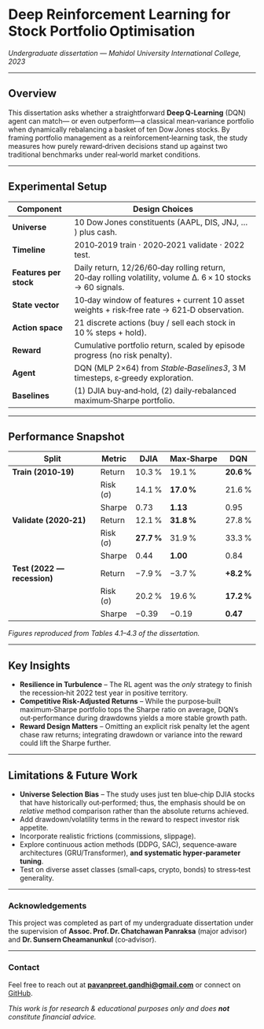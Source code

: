 # Deep Reinforcement Learning for Stock Portfolio Optimisation

*Undergraduate dissertation — Mahidol University International College, 2023*

---

## Overview

This dissertation asks whether a straightforward **Deep Q‑Learning** (DQN) agent can match— or even outperform—a classical mean‑variance portfolio when dynamically rebalancing a basket of ten Dow Jones stocks. By framing portfolio management as a reinforcement‑learning task, the study measures how purely reward‑driven decisions stand up against two traditional benchmarks under real‑world market conditions.

---

## Experimental Setup

| Component              | Design Choices                                                                                              |
| ---------------------- | ----------------------------------------------------------------------------------------------------------- |
| **Universe**           | 10 Dow Jones constituents (AAPL, DIS, JNJ, … ) plus cash.                                                   |
| **Timeline**           | 2010‑2019 train · 2020‑2021 validate · 2022 test.                                                           |
| **Features per stock** | Daily return, 12/26/60‑day rolling return, 20‑day rolling volatility, volume Δ. 6 × 10 stocks → 60 signals. |
| **State vector**       | 10‑day window of features + current 10 asset weights + risk‑free rate → 621‑D observation.                  |
| **Action space**       | 21 discrete actions (buy / sell each stock in 10 % steps + hold).                                           |
| **Reward**             | Cumulative portfolio return, scaled by episode progress (no risk penalty).                                  |
| **Agent**              | DQN (MLP 2×64) from *Stable‑Baselines3*, 3 M timesteps, ε‑greedy exploration.                               |
| **Baselines**          | (1) DJIA buy‑and‑hold, (2) daily‑rebalanced maximum‑Sharpe portfolio.                                       |

---

## Performance Snapshot

| Split                       | Metric   | DJIA       | Max‑Sharpe | **DQN**    |
| --------------------------- | -------- | ---------- | ---------- | ---------- |
| **Train (2010‑19)**         | Return   | 10.3 %     | 19.1 %     | **20.6 %** |
|                             | Risk (σ) | 14.1 %     | **17.0 %** | 21.6 %     |
|                             | Sharpe   | 0.73       | **1.13**   | 0.95       |
| **Validate (2020‑21)**      | Return   | 12.1 %     | **31.8 %** | 27.8 %     |
|                             | Risk (σ) | **27.7 %** | 31.9 %     | 33.3 %     |
|                             | Sharpe   | 0.44       | **1.00**   | 0.84       |
| **Test (2022 — recession)** | Return   | −7.9 %     | −3.7 %     | **+8.2 %** |
|                             | Risk (σ) | 20.2 %     | 19.6 %     | **17.2 %** |
|                             | Sharpe   | −0.39      | −0.19      | **0.47**   |

*Figures reproduced from Tables 4.1–4.3 of the dissertation.*

---

## Key Insights

* **Resilience in Turbulence** – The RL agent was the *only* strategy to finish the recession‑hit 2022 test year in positive territory.
* **Competitive Risk‑Adjusted Returns** – While the purpose‑built maximum‑Sharpe portfolio tops the Sharpe ratio on average, DQN’s out‑performance during drawdowns yields a more stable growth path.
* **Reward Design Matters** – Omitting an explicit risk penalty let the agent chase raw returns; integrating drawdown or variance into the reward could lift the Sharpe further.

---

## Limitations & Future Work

* **Universe Selection Bias** – The study uses just ten blue‑chip DJIA stocks that have historically out‑performed; thus, the emphasis should be on *relative* method comparison rather than the absolute returns achieved.
* Add drawdown/volatility terms in the reward to respect investor risk appetite.
* Incorporate realistic frictions (commissions, slippage).
* Explore continuous action methods (DDPG, SAC), sequence‑aware architectures (GRU/Transformer), **and systematic hyper‑parameter tuning**.
* Test on diverse asset classes (small‑caps, crypto, bonds) to stress‑test generality.

---

### Acknowledgements

This project was completed as part of my undergraduate dissertation under the supervision of **Assoc. Prof. Dr. Chatchawan Panraksa** (major advisor) and **Dr. Sunsern Cheamanunkul** (co‑advisor).

---

### Contact

Feel free to reach out at **[pavanpreet.gandhi@gmail.com](mailto:pavanpreet.gandhi@gmail.com)** or connect on [GitHub](https://github.com/pavangandhi).

*This work is for research & educational purposes only and does **not** constitute financial advice.*
